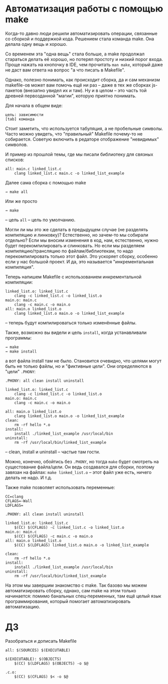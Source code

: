 # Автоматизация работы с помощью make

Когда-то давно люди решили автоматизировать операции,
связанные со сборкой и поддержкой кода. Решением стала команда make.
Она делала одну вещь и хорошо.

Со временем эта "одна вещь" стала больше,
а make продолжал стараться делать её хорошо, но потерял простоту и низкий
порог входа. Проще нажать на кнопочку в IDE, чем прочитать `man make`,
который даже не даст вам ответа на вопрос "а что писать в Makefile".

Однако, полезно понимать, как происходит сборка, да и сам механизм makefile-ов
может вам помочь ещё ни раз – даже в тех же сборках js-пакетов (внезапно увидел их и там).
Ну и в целом – это часть той древней первозданной "магии", которую приятно понимать.

Для начала в общем виде:

```
цель: зависимости
[tab] команда
```

Стоит заметить, что используется табуляция, а не пробельные символы.
Часто можно увидеть, что "правильный" Makefile почему-то не собирается.
Советую включить в редаторе отображение "невидимых" символов.

И пример из прошлой темы, где мы писали библиотеку для связных списков:

```
all: main.c linked_list.c
	clang linked_list.c main.c -o linked_list_example
```

Далее сама сборка с помощью make

```
→ make all
```

Или же просто

```
→ make
```

– цель `all` – цель по умолчанию.

Могли ли мы это же сделать в предыдущем случае (не разделять компиляцию и линковку)?
Естественно, но зачем-то мы собирали отдельно? Если мы вносим изменения в код,
нам, естественно, нужно будет перекомпилировать и слинковать. Но если мы
разделяем компиляцию/трансляцию по файлам/библиотекам, то надо перекомпилировать
только этот файл. Это ускоряет сборку, особенно если у нас большой проект.
И да, это называется "инкрементальная компиляция".

Теперь напишем Makefile с использованием инкрементальной компиляции:

```
linked_list.o: linked_list.c
	clang -c linked_list.c -o linked_list.o
main.o: main.c
	clang -c main.c -o main.o
all: main.o linked_list.o
	clang linked_list.o main.o -o linked_list_example
```

– теперь будут компилироваться только изменённые файлы.

Также, возможно вы видели и цель `install`, когда устанавливали программы:

```
→ make
→ make install
```

а вот файла install там не было. Становится очевидно, что целями могут быть не
только файлы, но и "фиктивные цели". Они определяются в "цели" `.PHONY`:

```
.PHONY: all clean install uninstall

linked_list.o: linked_list.c
	clang -c linked_list.c -o linked_list.o
main.o: main.c
	clang -c main.c -o main.o

all: main.o linked_list.o
	clang linked_list.o main.o -o linked_list_example
clean:
	rm -rf hello *.o
install:
	install ./linked_list_example /usr/local/bin
uninstall:
	rm -rf /usr/local/bin/linked_list_example
```

– clean, install и uninstall – частые там гости.

Можно, конечно, обойтись без `.PHONY`, но тогда `make` будет смотреть на
сущестование файла/цели. Он ведь создавался для сборки, поэтому завязан на файлах:
`make linked_list.o` – этот файл уже есть, ничего делать не надо. И т.д.

Также make позволяет использовать переменные:

```
СС=clang
CFLAGS=-Wall
LDFLAGS=

.PHONY: all clean install uninstall

linked_list.o: linked_list.c
	$(CC) $(CFLAGS) -c linked_list.c -o linked_list.o
main.o: main.c
	$(CC) $(CFLAGS) -c main.c -o main.o
all: main.o linked_list.o
	$(CC) $(LDFLAGS) linked_list.o main.o -o linked_list_example

clean:
	rm -rf hello *.o
install:
	install ./linked_list_example /usr/local/bin
uninstall:
	rm -rf /usr/local/bin/linked_list_example
```

На этом мы завершим знакомство с make. Так базово мы можем автоматизировать сборку,
однако, сам make на этом только начинается: помимо банальных спец-переменных,
там ещё целый язык программирования, который помогает автоматизировать
автоматизацию.

# ДЗ

Разобраться и дописать Makefile

```
all: $(SOURCES) $(EXECUTABLE)

$(EXECUTABLE): $(OBJECTS)
	$(CC) $(LDFLAGS) $(OBJECTS) -o $@

.c.o:
	$(CC) $(CFLAGS) $< -o $@
```

